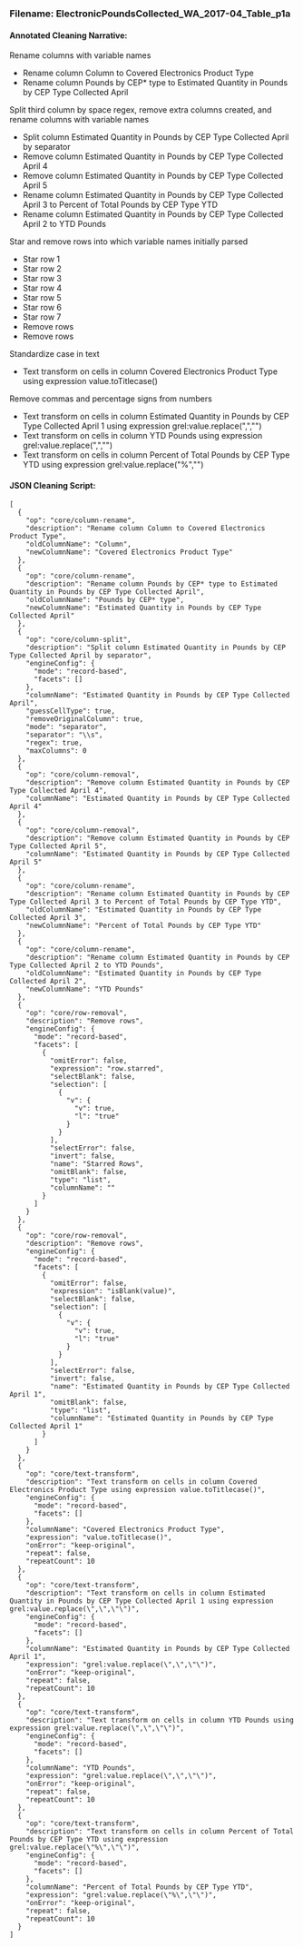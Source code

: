 ### Filename:  ElectronicPoundsCollected_WA_2017-04_Table_p1a

#### Annotated Cleaning Narrative:

Rename columns with variable names
- Rename column Column to Covered Electronics Product Type
- Rename column Pounds by CEP* type to Estimated Quantity in Pounds by CEP Type Collected April

Split third column by space regex, remove extra columns created, and rename columns with variable names 
- Split column Estimated Quantity in Pounds by CEP Type Collected April by separator
- Remove column Estimated Quantity in Pounds by CEP Type Collected April 4
- Remove column Estimated Quantity in Pounds by CEP Type Collected April 5
- Rename column Estimated Quantity in Pounds by CEP Type Collected April 3 to Percent of Total Pounds by CEP Type YTD
- Rename column Estimated Quantity in Pounds by CEP Type Collected April 2 to YTD Pounds

Star and remove rows into which variable names initially parsed
- Star row 1
- Star row 2
- Star row 3
- Star row 4
- Star row 5
- Star row 6
- Star row 7
- Remove rows
- Remove rows
	
Standardize case in text
- Text transform on cells in column Covered Electronics Product Type using expression value.toTitlecase()

Remove commas and percentage signs from numbers 
- Text transform on cells in column Estimated Quantity in Pounds by CEP Type Collected April 1 using expression grel:value.replace(",","")
- Text transform on cells in column YTD Pounds using expression grel:value.replace(",","")
- Text transform on cells in column Percent of Total Pounds by CEP Type YTD using expression grel:value.replace("%","")

#### JSON Cleaning Script:

```
[
  {
    "op": "core/column-rename",
    "description": "Rename column Column to Covered Electronics Product Type",
    "oldColumnName": "Column",
    "newColumnName": "Covered Electronics Product Type"
  },
  {
    "op": "core/column-rename",
    "description": "Rename column Pounds by CEP* type to Estimated Quantity in Pounds by CEP Type Collected April",
    "oldColumnName": "Pounds by CEP* type",
    "newColumnName": "Estimated Quantity in Pounds by CEP Type Collected April"
  },
  {
    "op": "core/column-split",
    "description": "Split column Estimated Quantity in Pounds by CEP Type Collected April by separator",
    "engineConfig": {
      "mode": "record-based",
      "facets": []
    },
    "columnName": "Estimated Quantity in Pounds by CEP Type Collected April",
    "guessCellType": true,
    "removeOriginalColumn": true,
    "mode": "separator",
    "separator": "\\s",
    "regex": true,
    "maxColumns": 0
  },
  {
    "op": "core/column-removal",
    "description": "Remove column Estimated Quantity in Pounds by CEP Type Collected April 4",
    "columnName": "Estimated Quantity in Pounds by CEP Type Collected April 4"
  },
  {
    "op": "core/column-removal",
    "description": "Remove column Estimated Quantity in Pounds by CEP Type Collected April 5",
    "columnName": "Estimated Quantity in Pounds by CEP Type Collected April 5"
  },
  {
    "op": "core/column-rename",
    "description": "Rename column Estimated Quantity in Pounds by CEP Type Collected April 3 to Percent of Total Pounds by CEP Type YTD",
    "oldColumnName": "Estimated Quantity in Pounds by CEP Type Collected April 3",
    "newColumnName": "Percent of Total Pounds by CEP Type YTD"
  },
  {
    "op": "core/column-rename",
    "description": "Rename column Estimated Quantity in Pounds by CEP Type Collected April 2 to YTD Pounds",
    "oldColumnName": "Estimated Quantity in Pounds by CEP Type Collected April 2",
    "newColumnName": "YTD Pounds"
  },
  {
    "op": "core/row-removal",
    "description": "Remove rows",
    "engineConfig": {
      "mode": "record-based",
      "facets": [
        {
          "omitError": false,
          "expression": "row.starred",
          "selectBlank": false,
          "selection": [
            {
              "v": {
                "v": true,
                "l": "true"
              }
            }
          ],
          "selectError": false,
          "invert": false,
          "name": "Starred Rows",
          "omitBlank": false,
          "type": "list",
          "columnName": ""
        }
      ]
    }
  },
  {
    "op": "core/row-removal",
    "description": "Remove rows",
    "engineConfig": {
      "mode": "record-based",
      "facets": [
        {
          "omitError": false,
          "expression": "isBlank(value)",
          "selectBlank": false,
          "selection": [
            {
              "v": {
                "v": true,
                "l": "true"
              }
            }
          ],
          "selectError": false,
          "invert": false,
          "name": "Estimated Quantity in Pounds by CEP Type Collected April 1",
          "omitBlank": false,
          "type": "list",
          "columnName": "Estimated Quantity in Pounds by CEP Type Collected April 1"
        }
      ]
    }
  },
  {
    "op": "core/text-transform",
    "description": "Text transform on cells in column Covered Electronics Product Type using expression value.toTitlecase()",
    "engineConfig": {
      "mode": "record-based",
      "facets": []
    },
    "columnName": "Covered Electronics Product Type",
    "expression": "value.toTitlecase()",
    "onError": "keep-original",
    "repeat": false,
    "repeatCount": 10
  },
  {
    "op": "core/text-transform",
    "description": "Text transform on cells in column Estimated Quantity in Pounds by CEP Type Collected April 1 using expression grel:value.replace(\",\",\"\")",
    "engineConfig": {
      "mode": "record-based",
      "facets": []
    },
    "columnName": "Estimated Quantity in Pounds by CEP Type Collected April 1",
    "expression": "grel:value.replace(\",\",\"\")",
    "onError": "keep-original",
    "repeat": false,
    "repeatCount": 10
  },
  {
    "op": "core/text-transform",
    "description": "Text transform on cells in column YTD Pounds using expression grel:value.replace(\",\",\"\")",
    "engineConfig": {
      "mode": "record-based",
      "facets": []
    },
    "columnName": "YTD Pounds",
    "expression": "grel:value.replace(\",\",\"\")",
    "onError": "keep-original",
    "repeat": false,
    "repeatCount": 10
  },
  {
    "op": "core/text-transform",
    "description": "Text transform on cells in column Percent of Total Pounds by CEP Type YTD using expression grel:value.replace(\"%\",\"\")",
    "engineConfig": {
      "mode": "record-based",
      "facets": []
    },
    "columnName": "Percent of Total Pounds by CEP Type YTD",
    "expression": "grel:value.replace(\"%\",\"\")",
    "onError": "keep-original",
    "repeat": false,
    "repeatCount": 10
  }
]
```